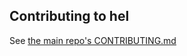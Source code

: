 Contributing to hel
-------------------

See [the main repo's CONTRIBUTING.md](https://git.sr.ht/~nelsam/hel/tree/master/CONTRIBUTING.md)
